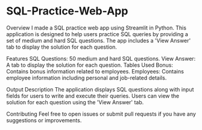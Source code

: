 # SQL-Practice-Web-App
Overview
I made a SQL practice web app using Streamlit in Python. This application is designed to help users practice SQL queries by providing a set of medium and hard SQL questions. The app includes a 'View Answer' tab to display the solution for each question.

Features
SQL Questions: 50 medium and hard SQL questions.
View Answer: A tab to display the solution for each question.
Tables Used
Bonus: Contains bonus information related to employees.
Employees: Contains employee information including personal and job-related details.

Output Description
The application displays SQL questions along with input fields for users to write and execute their queries. Users can view the solution for each question using the 'View Answer' tab.

Contributing
Feel free to open issues or submit pull requests if you have any suggestions or improvements.
